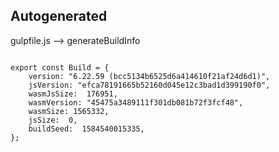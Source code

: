 



Autogenerated
-------------








gulpfile.js --> generateBuildInfo


  

```

export const Build = {
    version: "6.22.59 (bcc5134b6525d6a414610f21af24d6d1)",
    jsVersion: "efca78191665b52160d045e12c3bad1d399190f0",
    wasmJsSize:  176951,
    wasmVersion: "45475a3489111f301db081b72f3fcf48",
    wasmSize: 1565332,
    jsSize:  0,
    buildSeed:  1584540015335,
};


```




